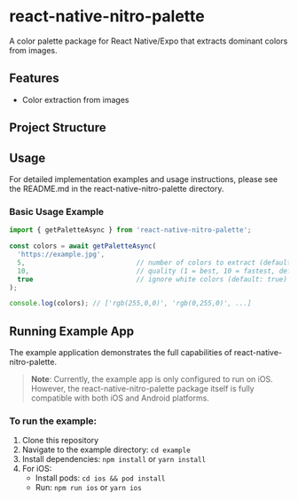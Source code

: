 # react-native-nitro-palette

A color palette package for React Native/Expo that extracts dominant colors from images.

## Features

- Color extraction from images

## Project Structure

## Usage

For detailed implementation examples and usage instructions, please see the README.md in the react-native-nitro-palette directory.

### Basic Usage Example

```javascript
import { getPaletteAsync } from 'react-native-nitro-palette';

const colors = await getPaletteAsync(
  'https://example.jpg',
  5,                            // number of colors to extract (default: 5)
  10,                           // quality (1 = best, 10 = fastest, default: 10)
  true                          // ignore white colors (default: true)
);

console.log(colors); // ['rgb(255,0,0)', 'rgb(0,255,0)', ...]
```

## Running Example App

The example application demonstrates the full capabilities of react-native-nitro-palette.

> **Note**: Currently, the example app is only configured to run on iOS. However, the react-native-nitro-palette package itself is fully compatible with both iOS and Android platforms.

### To run the example:

1. Clone this repository
2. Navigate to the example directory: `cd example`
3. Install dependencies: `npm install` or `yarn install`
4. For iOS:
   - Install pods: `cd ios && pod install`
   - Run: `npm run ios` or `yarn ios`

